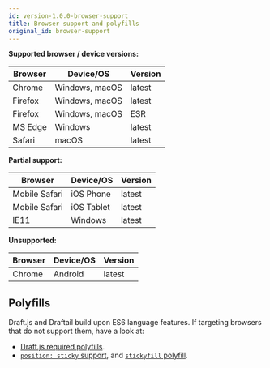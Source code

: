 ```yaml
---
id: version-1.0.0-browser-support
title: Browser support and polyfills
original_id: browser-support
---
```


**Supported browser / device versions:**

| Browser | Device/OS      | Version |
| ------- | -------------- | ------- |
| Chrome  | Windows, macOS | latest  |
| Firefox | Windows, macOS | latest  |
| Firefox | Windows, macOS | ESR     |
| MS Edge | Windows        | latest  |
| Safari  | macOS          | latest  |

**Partial support:**

| Browser       | Device/OS  | Version |
| ------------- | ---------- | ------- |
| Mobile Safari | iOS Phone  | latest  |
| Mobile Safari | iOS Tablet | latest  |
| IE11          | Windows    | latest  |

**Unsupported:**

| Browser | Device/OS | Version |
| ------- | --------- | ------- |
| Chrome  | Android   | latest  |

## Polyfills

Draft.js and Draftail build upon ES6 language features. If targeting browsers that do not support them, have a look at:

- [Draft.js required polyfills](https://draftjs.org/docs/advanced-topics-issues-and-pitfalls#polyfills).
- [`position: sticky` support](https://caniuse.com/#feat=css-sticky), and [`stickyfill` polyfill](https://github.com/wilddeer/stickyfill).

